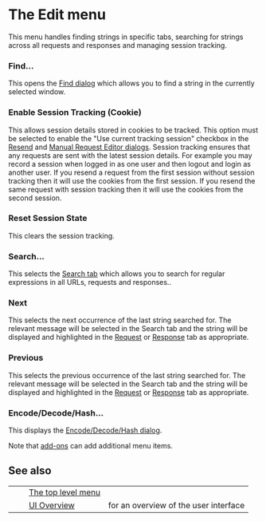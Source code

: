 # The Edit menu #

This menu handles finding strings in specific tabs, searching for strings across all requests and responses and managing session tracking.

### Find... ###

This opens the [Find dialog][] which allows you to find a string in the currently selected window.


### Enable Session Tracking (Cookie) ###

This allows session details stored in cookies to be tracked.
This option must be selected to enable the "Use current tracking session" checkbox in the [Resend][] and [Manual Request Editor dialogs][].
Session tracking ensures that any requests are sent with the latest session details.
For example you may record a session when logged in as one user and then logout and login as another user.
If you resend a request from the first session without session tracking then it will use the cookies from the first session.
If you resend the same request with session tracking then it will use the cookies from the second session.

### Reset Session State ###

This clears the session tracking.


### Search... ###

This selects the [Search tab][] which allows you to search for regular expressions in all URLs, requests and responses..

### Next ###

This selects the next occurrence of the last string searched for.
The relevant message will be selected in the Search tab and the string will be displayed and highlighted in the [Request][] or [Response][] tab as appropriate.

### Previous ###

This selects the previous occurrence of the last string searched for.
The relevant message will be selected in the Search tab and the string will be displayed and highlighted in the [Request][] or [Response][] tab as appropriate.

### Encode/Decode/Hash... ###

This displays the [Encode/Decode/Hash dialog][Encode_Decode_Hash dialog].

Note that [add-ons][] can add additional menu items.

## See also ##

<table> 
 <tbody>
  <tr>
   <td>&nbsp;&nbsp;&nbsp;&nbsp;</td>
   <td> <a href="HelpUiTlmenuTlmenu" rel="nofollow">The top level menu</a></td>
   <td></td>
  </tr> 
  <tr>
   <td>&nbsp;&nbsp;&nbsp;&nbsp;</td>
   <td> <a href="HelpUiOverview" rel="nofollow">UI Overview</a></td>
   <td>for an overview of the user interface</td>
  </tr> 
 </tbody>
</table>


[Find dialog]: HelpUiDialogsFind
[Resend]: HelpUiDialogsResend
[Manual Request Editor dialogs]: HelpUiDialogsMan_req
[Search tab]: HelpUiTabsSearch
[Request]: HelpUiTabsRequest
[Response]: HelpUiTabsResponse
[Encode_Decode_Hash dialog]: HelpUiDialogsEnc_dec
[add-ons]: HelpStartConceptsAddons